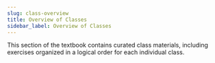 ```yaml
---
slug: class-overview
title: Overview of Classes
sidebar_label: Overview of Classes
---
```


This section of the textbook contains curated class materials, including
exercises organized in a logical order for each individual class.

